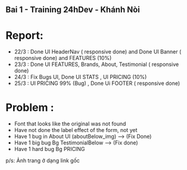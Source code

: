 ## Bai 1 - Training 24hDev - Khánh Nòi

# Report:

- 22/3 : Done UI HeaderNav ( responsive done) and Done UI Banner ( responsive done) and FEATURES (10%)
- 23/3 : Done UI FEATURES, Brands, About, Testimonial ( responsive done)
- 24/3 : Fix Bugs UI, Done UI STATS , UI PRICING (10%)
- 25/3 : UI PRICING 99% (Bug) , Done Ui FOOTER ( responsive done)

# Problem :

- Font that looks like the original was not found
- Have not done the label effect of the form, not yet
- Have 1 bug in About UI (aboutBelow_img) --> (Fix Done)
- Have 1 big bug Bg TestimonialBelow --> (Fix done)
- Have 1 hard bug Bg PRICING

p/s: Ảnh trang ở dạng link gốc
